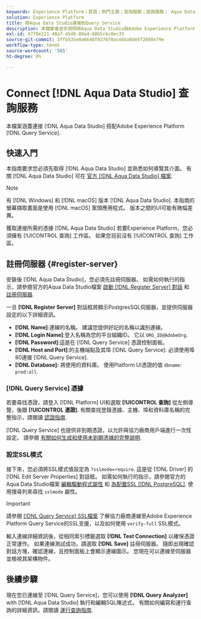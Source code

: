 ```yaml
---
keywords: Experience Platform；首頁；熱門主題；查詢服務；查詢服務； Aqua Data Studio; Aqua Data Studio；連接到查詢服務；
solution: Experience Platform
title: 將Aqua Data Studio連接到Query Service
description: 本檔案會逐步說明將Aqua Data Studio與Adobe Experience Platform Query Service連線的步驟。
exl-id: 4770e221-48a7-45d8-80a4-60b5cbc0ec33
source-git-commit: 3ffb535e9a6648f037678acebba0de5f2088e79e
workflow-type: tm+mt
source-wordcount: '565'
ht-degree: 0%

---
```


# Connect [!DNL Aqua Data Studio] 查詢服務

本檔案涵蓋連接 [!DNL Aqua Data Studio] 搭配Adobe Experience Platform [!DNL Query Service].

## 快速入門

本指南要求您必須先取得 [!DNL Aqua Data Studio] 並熟悉如何導覽其介面。 有關 [!DNL Aqua Data Studio] 可在 [官方 [!DNL Aqua Data Studio] 檔案](https://www.aquaclusters.com/app/home/project/public/aquadatastudio/wikibook/Documentation21.1/page/0/Aqua-Data-Studio-21-1).

>[!NOTE]
>
>有 [!DNL Windows] 和 [!DNL macOS] 版本 [!DNL Aqua Data Studio]. 本指南的螢幕擷取畫面是使用 [!DNL macOS] 案頭應用程式。 版本之間的UI可能有微幅差異。

獲取連接所需的憑據 [!DNL Aqua Data Studio] 若要Experience Platform，您必須擁有 [!UICONTROL 查詢] 工作區。 如果您目前沒有 [!UICONTROL 查詢] 工作區。

## 註冊伺服器 {#register-server}

安裝後 [!DNL Aqua Data Studio]，您必須先註冊伺服器。 如需如何執行的指示，請參閱官方的Aqua Data Studio檔案 [啟動 [!DNL Register Server] 對話](https://www.aquaclusters.com/app/home/project/public/aquadatastudio/wikibook/Documentation18/page/81/Registering-a-Database-Server#launching_the_register_server_dialog) 和 [註冊伺服器](https://www.aquaclusters.com/app/home/project/public/aquadatastudio/wikibook/Documentation18/page/81/Registering-a-Database-Server#steps_to_register_a_server_in_aqua_data_studio).

一旦 **[!DNL Register Server]** 對話框將顯示PostgresSQL伺服器，並提供伺服器設定的以下詳細資訊。

- **[!DNL Name]**:連線的名稱。 建議您提供好記的名稱以識別連線。
- **[!DNL Login Name]**:登入名稱為您的平台組織ID。 它以 `ORG_ID@AdobeOrg`.
- **[!DNL Password]**:這是在 [!DNL Query Service] 憑證控制面板。
- **[!DNL Host and Port]**:的主機端點及其埠 [!DNL Query Service]. 必須使用埠80連接 [!DNL Query Service].
- **[!DNL Database]:** 將使用的資料庫。 使用Platform UI憑證的值 `dbname`: `prod:all`.

### [!DNL Query Service] 憑據

若要尋找憑證，請登入 [!DNL Platform] UI和選取 **[!UICONTROL 查詢]** 從左側導覽，後跟 **[!UICONTROL 憑證]**. 有關查找登錄憑據、主機、埠和資料庫名稱的完整指示，請閱讀 [認證指南](../ui/credentials.md).

[!DNL Query Service] 也提供非到期憑證，以允許與協力廠商用戶端進行一次性設定。 請參閱 [有關如何生成和使用未到期憑據的完整說明](../ui/credentials.md#non-expiring-credentials).

### 設定SSL模式

接下來，您必須將SSL模式值設定為 `?sslmode=require`. 這是從 [!DNL Driver] 的 [!DNL Edit Server Properties] 對話框。 如需如何執行的指示，請參閱官方的Aqua Data Studio檔案 [編輯驅動程式屬性](https://www.aquaclusters.com/app/home/project/public/aquadatastudio/wikibook/Documentation13/page/116/PostgreSQL#drivers) 和 [為配置SSL [!DNL PostgreSQL]](https://www.aquaclusters.com/app/home/project/public/aquadatastudio/wikibook/Documentation20/page/SSL-Configuration/SSL-Configuration). 使用搜尋列來尋找 `sslmode` 屬性。

>[!IMPORTANT]
>
>請參閱 [[!DNL Query Service] SSL檔案](./ssl-modes.md) 了解協力廠商連線至Adobe Experience Platform Query Service的SSL支援，以及如何使用 `verify-full` SSL模式。

輸入連線詳細資訊後，從相同索引標籤選取 **[!DNL Test Connection]** 以確保憑證正常運作。 如果連線測試成功，請選取 **[!DNL Save]** 註冊伺服器。 隨即出現確認對話方塊，確認連線，且控制面板上會顯示連線圖示。 您現在可以連線至伺服器並檢視其架構物件。

## 後續步驟

現在您已連線至 [!DNL Query Service]，您可以使用 **[!DNL Query Analyzer]** with [!DNL Aqua Data Studio] 執行和編輯SQL陳述式。 有關如何編寫和運行查詢的詳細資訊，請閱讀 [運行查詢指南](../best-practices/writing-queries.md).
